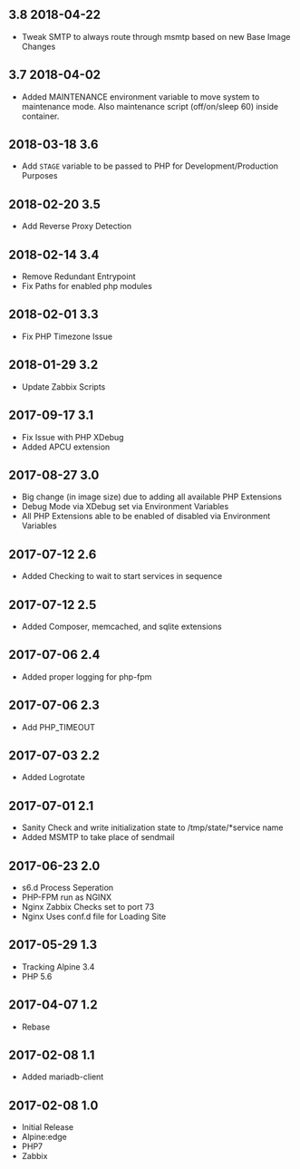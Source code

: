 ## 3.8 2018-04-22 <dave at tiredofit dot ca>

* Tweak SMTP to always route through msmtp based on new Base Image Changes

## 3.7 2018-04-02 <dave at tiredofit dot ca>

* Added MAINTENANCE environment variable to move system to maintenance mode. Also maintenance script (off/on/sleep 60) inside container.

## 2018-03-18 3.6 <dave at tiredofit dot ca>

* Add `STAGE` variable to be passed to PHP for Development/Production Purposes

## 2018-02-20 3.5 <dave at tiredofit dot ca>

* Add Reverse Proxy Detection

## 2018-02-14 3.4 <dave at tiredofit dot ca>

* Remove Redundant Entrypoint
* Fix Paths for enabled php modules

## 2018-02-01 3.3 <dave at tiredofit dot ca>

* Fix PHP Timezone Issue

## 2018-01-29 3.2 <dave at tiredofit dot ca>
	
* Update Zabbix Scripts

## 2017-09-17 3.1 <dave at tiredofit dot ca>

* Fix Issue with PHP XDebug
* Added APCU extension

## 2017-08-27 3.0 <dave at tiredofit dot ca>

* Big change (in image size) due to adding all available PHP Extensions
* Debug Mode via XDebug set via Environment Variables
* All PHP Extensions able to be enabled of disabled via Environment Variables

## 2017-07-12 2.6 <dave at tiredofit dot ca>

* Added Checking to wait to start services in sequence

## 2017-07-12 2.5 <dave at tiredofit dot ca>

* Added Composer, memcached, and sqlite extensions

## 2017-07-06 2.4 <dave at tiredofit dot ca>

* Added proper logging for php-fpm

## 2017-07-06 2.3 <dave at tiredofit dot ca>

* Add PHP_TIMEOUT

## 2017-07-03 2.2 <dave at tiredofit dot ca>

* Added Logrotate

## 2017-07-01 2.1 <dave at tiredofit dot ca>

* Sanity Check and write initialization state to /tmp/state/*service name
* Added MSMTP to take place of sendmail


## 2017-06-23 2.0 <dave at tiredofit dot ca>

* s6.d Process Seperation
* PHP-FPM run as NGINX
* Nginx Zabbix Checks set to port 73
* Nginx Uses conf.d file for Loading Site


## 2017-05-29 1.3 <dave at tiredofit dot ca>

* Tracking Alpine 3.4
* PHP 5.6

## 2017-04-07 1.2 <dave at tiredofit dot ca>

* Rebase

## 2017-02-08 1.1 <dave at tiredofit dot ca>

* Added mariadb-client

## 2017-02-08 1.0 <dave at tiredofit dot ca>

* Initial Release
* Alpine:edge
* PHP7
* Zabbix

